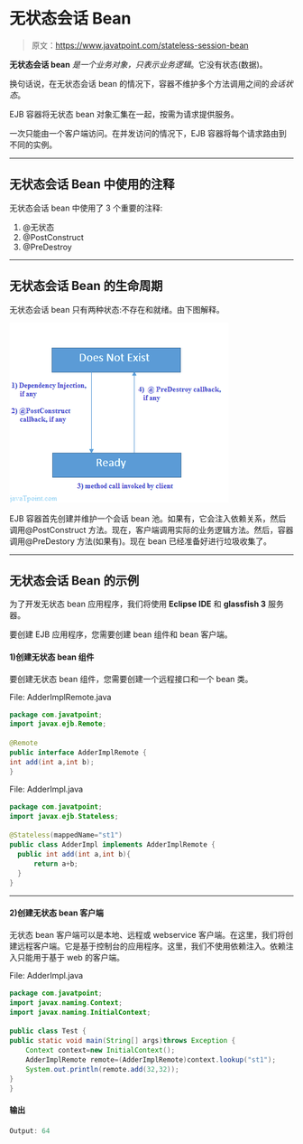 # 无状态会话 Bean

> 原文：<https://www.javatpoint.com/stateless-session-bean>

**无状态会话 bean** *是一个业务对象，只表示业务逻辑*。它没有状态(数据)。

换句话说，在无状态会话 bean 的情况下，容器不维护多个方法调用之间的*会话状态*。

EJB 容器将无状态 bean 对象汇集在一起，按需为请求提供服务。

一次只能由一个客户端访问。在并发访问的情况下，EJB 容器将每个请求路由到不同的实例。

* * *

## 无状态会话 Bean 中使用的注释

无状态会话 bean 中使用了 3 个重要的注释:

1.  @无状态
2.  @PostConstruct
3.  @PreDestroy

* * *

## 无状态会话 Bean 的生命周期

无状态会话 bean 只有两种状态:不存在和就绪。由下图解释。

![stateless bean life cycle](img/bea16538e71eab9f70a84af0e601b509.png)

EJB 容器首先创建并维护一个会话 bean 池。如果有，它会注入依赖关系，然后调用@PostConstruct 方法。现在，客户端调用实际的业务逻辑方法。然后，容器调用@PreDestory 方法(如果有)。现在 bean 已经准备好进行垃圾收集了。

* * *

## 无状态会话 Bean 的示例

为了开发无状态 bean 应用程序，我们将使用 **Eclipse IDE** 和 **glassfish 3** 服务器。

要创建 EJB 应用程序，您需要创建 bean 组件和 bean 客户端。

#### 1)创建无状态 bean 组件

要创建无状态 bean 组件，您需要创建一个远程接口和一个 bean 类。

File: AdderImplRemote.java

```java
package com.javatpoint;
import javax.ejb.Remote;

@Remote
public interface AdderImplRemote {
int add(int a,int b);
}

```

File: AdderImpl.java

```java
package com.javatpoint;
import javax.ejb.Stateless;

@Stateless(mappedName="st1")
public class AdderImpl implements AdderImplRemote {
  public int add(int a,int b){
	  return a+b;
  }
}

```

* * *

#### 2)创建无状态 bean 客户端

无状态 bean 客户端可以是本地、远程或 webservice 客户端。在这里，我们将创建远程客户端。它是基于控制台的应用程序。这里，我们不使用依赖注入。依赖注入只能用于基于 web 的客户端。

File: AdderImpl.java

```java
package com.javatpoint;
import javax.naming.Context;
import javax.naming.InitialContext;

public class Test {
public static void main(String[] args)throws Exception {
	Context context=new InitialContext();
	AdderImplRemote remote=(AdderImplRemote)context.lookup("st1");
	System.out.println(remote.add(32,32));
}
}

```

#### 输出

```java
Output: 64

```